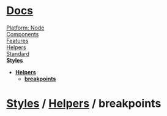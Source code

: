 <!--- This breakpoints was auto-generated using "npx sky readme build" --> 

# [ Docs](/README.md)

[Platform: Node](..%2F..%2F..%2F%40node%2FPlatform%3A%20Node.md)   
[Components](..%2F..%2F..%2Fcomponents%2FComponents.md)   
[Features](..%2F..%2F..%2Ffeatures%2FFeatures.md)   
[Helpers](..%2F..%2F..%2Fhelpers%2FHelpers.md)   
[Standard](..%2F..%2F..%2Fstandard%2FStandard.md)   
**[Styles](..%2F..%2F..%2Fstyles%2FStyles.md)**   
* **[Helpers](..%2F..%2F..%2Fstyles%2Fhelpers%2FHelpers.md)**  
   * **[breakpoints](..%2F..%2F..%2Fstyles%2Fhelpers%2Fbreakpoints%2Fbreakpoints.md)**
  
# [Styles](../../../styles/Styles.md) / [Helpers](../../../styles/helpers/Helpers.md) / breakpoints